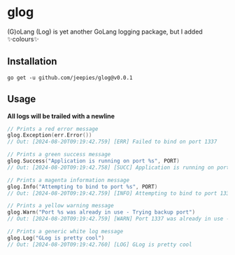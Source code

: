 # glog
(G)oLang (Log) is yet another GoLang logging package, but I added ✨colours✨

## Installation

```shell
go get -u github.com/jeepies/glog@v0.0.1
```

## Usage

**All logs will be trailed with a newline**

```go
// Prints a red error message
glog.Exception(err.Error())
// Out: [2024-08-20T09:19:42.759] [ERR] Failed to bind on port 1337

// Prints a green success message
glog.Success("Application is running on port %s", PORT)
// Out: [2024-08-20T09:19:42.758] [SUCC] Application is running on port 1337

// Prints a magenta information message
glog.Info("Attempting to bind to port %s", PORT)
// Out: [2024-08-20T09:19:42.759] [INFO] Attempting to bind to port 1337

// Prints a yellow warning message
glog.Warn("Port %s was already in use - Trying backup port")
// Out: [2024-08-20T09:19:42.759] [WARN] Port 1337 was already in use - Trying backup port

// Prints a generic white log message
glog.Log("GLog is pretty cool")
// Out: [2024-08-20T09:19:42.760] [LOG] GLog is pretty cool
```